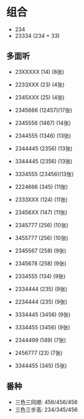 
# 组合

+ 234
+ 23334 (234 + 33)

## 多面听
+ 23XXXXX (14)   (8张)
+ 2233XXX (23)   (4张)
+ 2345XXX (25)   (4张)

+ 2345666 (12457)(17张)
+ 2345556 (1467) (14张)
+ 2344555 (1346) (13张)
+ 2344445 (2356) (13张)
+ 3344445 (2356) (13张)
+ 3334555 (23456)(13张)
+ 2224666 (345)  (11张)
+ 2333XXX (124)  (11张)
+ 23456XX (147)  (11张)
+ 2345777 (256)  (10张)
+ 3455777 (256)  (10张)
+ 2345567 (258)  (9张)
+ 2345678 (258)  (9张)
+ 2334555 (134)  (9张)
+ 2334444 (235)  (9张)
+ 2234444 (235)  (9张)
+ 3334445 (3456) (9张)
+ 3334455 (3456) (9张)
+ 2344499 (149)  (7张)
+ 2456777 (23)   (7张)
+ 3344455 (345)  (5张)

## 番种

+ 三色三同顺: 456/456/456
+ 三色三步高: 234/345/456